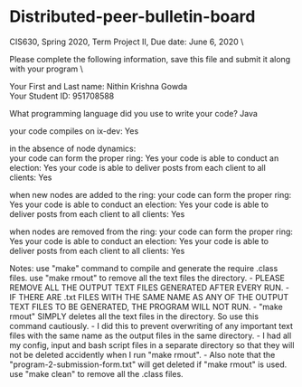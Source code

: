 # Distributed-peer-bulletin-board

CIS630, Spring 2020, Term Project II, Due date: June 6, 2020 \

Please complete the following information, save this file and submit it along with your program \

Your First and Last name: Nithin Krishna Gowda \
Your Student ID: 951708588 

What programming language did you use to write your code?
Java

your code compiles on ix-dev: Yes

in the absence of node dynamics: \
	your code can form the proper ring:   Yes 
	your code is able to conduct an election: Yes
	your code is able to deliver posts from each client to all clients: Yes

when new nodes are added to the ring:
        your code can form the proper ring:   Yes
        your code is able to conduct an election: Yes
        your code is able to deliver posts from each client to all clients: Yes


when nodes are removed from the ring:
        your code can form the proper ring:   Yes
        your code is able to conduct an election: Yes
        your code is able to deliver posts from each client to all clients: Yes

Notes:
use "make" command to compile and generate the require .class files.
use "make rmout" to remove all the text files the directory. 
    - PLEASE REMOVE ALL THE OUTPUT TEXT FILES GENERATED AFTER EVERY RUN. 
    - IF THERE ARE .txt FILES WITH THE SAME NAME AS ANY OF THE OUTPUT TEXT FILES TO BE GENERATED, THE PROGRAM WILL NOT RUN.
    - "make rmout" SIMPLY deletes all the text files in the directory. So use this command cautiously.
    - I did this to prevent overwriting of any important text files with the same name as the output files in the same directory.
    - I had all my config, input and bash script files in a separate directory so that they will not be deleted accidently when I run "make rmout".
    - Also note that the "program-2-submission-form.txt" will get deleted if "make rmout" is used.
use "make clean" to remove all the .class files.
